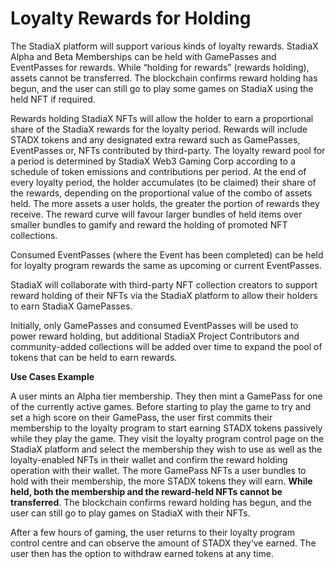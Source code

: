 # Loyalty Rewards for Holding

The StadiaX platform will support various kinds of loyalty rewards. StadiaX Alpha and Beta Memberships can be held with GamePasses and EventPasses for rewards. While “holding for rewards” (rewards holding), assets cannot be transferred. The blockchain confirms reward holding has begun, and the user can still go to play some games on StadiaX using the held NFT if required.

Rewards holding StadiaX NFTs will allow the holder to earn a proportional share of the StadiaX rewards for the loyalty period. Rewards will include STADX tokens and any designated extra reward such as GamePasses, EventPasses or, NFTs contributed by third-party. The loyalty reward pool for a period is determined by StadiaX Web3 Gaming Corp according to a schedule of token emissions and contributions per period. At the end of every loyalty period, the holder accumulates (to be claimed) their share of the rewards, depending on the proportional value of the combo of assets held. The more assets a user holds, the greater the portion of rewards they receive. The reward curve will favour larger bundles of held items over smaller bundles to gamify and reward the holding of promoted NFT collections.

Consumed EventPasses (where the Event has been completed) can be held for loyalty program rewards the same as upcoming or current EventPasses.

StadiaX will collaborate with third-party NFT collection creators to support reward holding of their NFTs via the StadiaX platform to allow their holders to earn StadiaX GamePasses.

Initially, only GamePasses and consumed EventPasses will be used to power reward holding, but additional StadiaX Project Contributors and community-added collections will be added over time to expand the pool of tokens that can be held to earn rewards.

**Use Cases Example**

A user mints an Alpha tier membership. They then mint a GamePass for one of the currently active games. Before starting to play the game to try and set a high score on their GamePass, the user first commits their membership to the loyalty program to start earning STADX tokens passively while they play the game. They visit the loyalty program control page on the StadiaX platform and select the membership they wish to use as well as the loyalty-enabled NFTs in their wallet and confirm the reward holding operation with their wallet. The more GamePass NFTs a user bundles to hold with their membership, the more STADX tokens they will earn. **While held, both the membership and the reward-held NFTs cannot be transferred**. The blockchain confirms reward holding has begun, and the user can still go to play games on StadiaX with their NFTs.

After a few hours of gaming, the user returns to their loyalty program control centre and can observe the amount of STADX they’ve earned. The user then has the option to withdraw earned tokens at any time.
